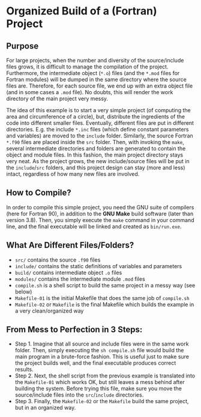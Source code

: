 # Organized Build of a (Fortran) Project

## Purpose
For large projects, when the number and diversity of the source/include files grows, it is difficult to manage the compilation of the project. Furthermore, the intermediate object (`*.o`) files (and the `*.mod` files for Fortran modules) will be dumped in the same directory where the source files are. Therefore, for each source file, we end up with an extra object file (and in some cases a `.mod` file). No doubts, this will render the work directory of the main project very messy. 

The idea of this example is to start a very simple project (of computing the area and circumference of a circle), but, distribute the ingredients of the code into different smaller files. Eventually, different files are put in different directories. E.g. the include `*.inc` files (which define constant parameters and variables) are moved to the `include` folder. Similarly, the source Fortran `*.f90` files are placed inside the `src` folder. Then, with invoking the `make`, several intermediate directories and folders are generated to contain the object and module files. In this fashion, the main project directory stays very neat. As the project grows, the new include/source files will be put in the `include`/`src` folders, and this project design can stay (more and less) intact, regardless of how many new files are involved.

## How to Compile?
In order to compile this simple project, you need the GNU suite of compilers (here for Fortran 90), in addition to the **GNU Make** build software (later than version 3.8). Then, you simply execute the `make` command in your command line, and the final executable will be linked and created as `bin/run.exe`.

## What Are Different Files/Folders?
* `src/` contains the source `.f90` files
* `include/` contains the static definitions of variables and parameters
* `build/` contains intermediate object `.o` files
* `modules/` contains the intermediate module `.mod` files
* `compile.sh` is a shell script to build the same project in a messy way (see below)
* `Makefile-01` is the initial Makefile that does the same job of `compile.sh`
* `Makefile-02` or `Makefile` is the final Makefile which builds the example in a very clean/organized way

## From Mess to Perfection in 3 Steps:
* Step 1. Imagine that all source and include files were in the same work folder. Then, simply executing the `sh compile.sh` file would build the main program in a brute-force fashion. This is useful just to make sure the project builds well, and the final executable produces correct results.
* Step 2. Next, the shell script from the previous example is translated into the `Makefile-01` which works OK, but still leaves a mess behind after building the system. Before trying this file, make sure you move the source/include files into the `src`/`include` directories.
* Step 3. Finally, the `Makefile-02` or the `Makefile` build the same project, but in an organized way.
